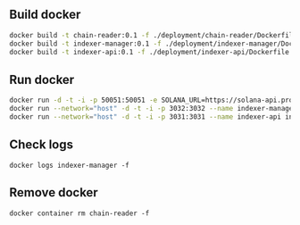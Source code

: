 ## Build docker
```bash
docker build -t chain-reader:0.1 -f ./deployment/chain-reader/Dockerfile .
docker build -t indexer-manager:0.1 -f ./deployment/indexer-manager/Dockerfile .
docker build -t indexer-api:0.1 -f ./deployment/indexer-api/Dockerfile .
```
## Run docker 
```bash
docker run -d -t -i -p 50051:50051 -e SOLANA_URL=https://solana-api.projectserum.com  --name chain-reader chain-reader:0.1
docker run --network="host" -d -t -i -p 3032:3032 --name indexer-manager indexer-manager:0.1 
docker run --network="host" -d -t -i -p 3031:3031 --name indexer-api indexer-api:0.1 
```
## Check logs
```
docker logs indexer-manager -f
```

## Remove docker
```
docker container rm chain-reader -f
```




